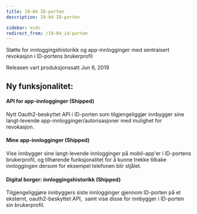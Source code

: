 ```yaml
---
title: 19-04 ID-porten
description: 19-04 ID-porten

sidebar: oidc
redirect_from: /19-04_id-porten
---
```



Støtte for innloggingshistorikk og app-innlogginger med sentraisert revokasjon i ID-portens brukerprofil



Releasen vart produksjonssatt Jun 6, 2019

## Ny funksjonalitet:


#### API for app-innlogginger (Shipped)

Nytt Oauth2-beskyttet API i ID-porten som tilgjengeliggjør innbygger sine langt-levende app-innlogginger/autorisasjoner med mulighet for revokasjon.&nbsp;&nbsp;




#### Mine app-innlogginger (Shipped)

Vise innbygger sine langt-levende innlogginger på mobil-app'er i ID-portens brukerprofil, og tilhørende funksjonalitet for å kunne trekke tilbake innloggingen dersom for eksempel telefonen blir stjålet.




#### Digital borger: innloggingshistorikk (Shipped)

Tilgjengeliggjøre innbyggers siste innlogginger gjennom ID-porten på et eksternt, oauth2-beskyttet API,&nbsp; samt vise disse for innbygger i ID-porten sin brukerprofil.

